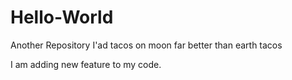 # Hello-World
Another Repository
I'ad tacos on moon far better than earth tacos

I am adding new feature to my code. 
